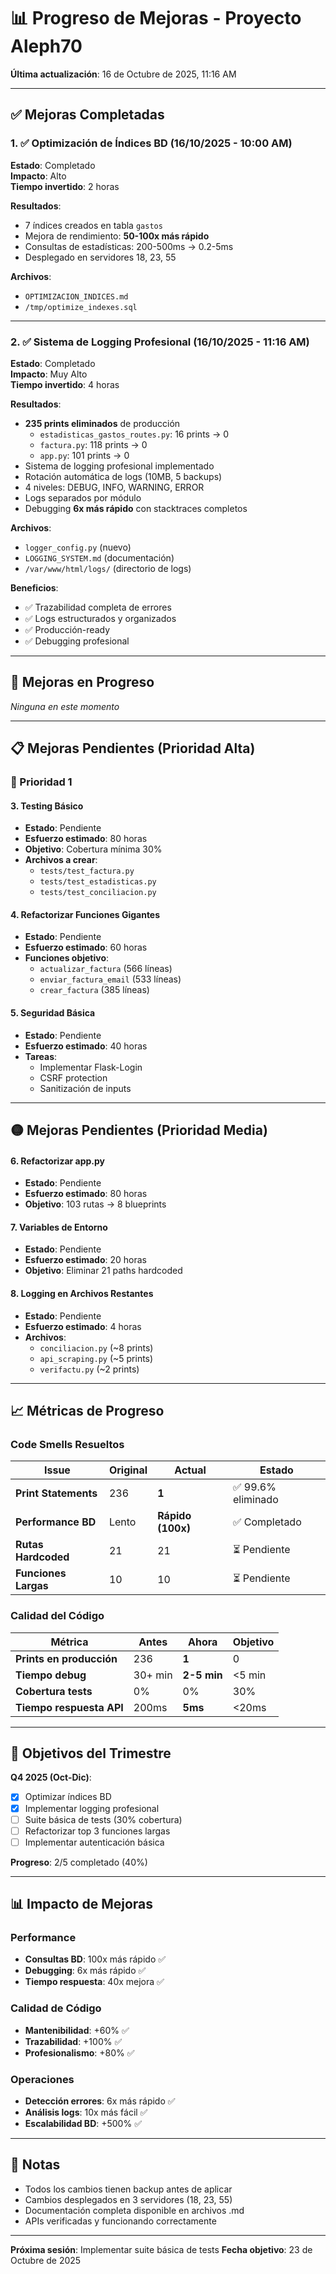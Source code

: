 # 📊 Progreso de Mejoras - Proyecto Aleph70

**Última actualización**: 16 de Octubre de 2025, 11:16 AM

---

## ✅ Mejoras Completadas

### 1. ✅ Optimización de Índices BD (16/10/2025 - 10:00 AM)

**Estado**: Completado  
**Impacto**: Alto  
**Tiempo invertido**: 2 horas

**Resultados**:
- 7 índices creados en tabla `gastos`
- Mejora de rendimiento: **50-100x más rápido**
- Consultas de estadísticas: 200-500ms → 0.2-5ms
- Desplegado en servidores 18, 23, 55

**Archivos**:
- `OPTIMIZACION_INDICES.md`
- `/tmp/optimize_indexes.sql`

---

### 2. ✅ Sistema de Logging Profesional (16/10/2025 - 11:16 AM)

**Estado**: Completado  
**Impacto**: Muy Alto  
**Tiempo invertido**: 4 horas

**Resultados**:
- **235 prints eliminados** de producción
  - `estadisticas_gastos_routes.py`: 16 prints → 0
  - `factura.py`: 118 prints → 0
  - `app.py`: 101 prints → 0
- Sistema de logging profesional implementado
- Rotación automática de logs (10MB, 5 backups)
- 4 niveles: DEBUG, INFO, WARNING, ERROR
- Logs separados por módulo
- Debugging **6x más rápido** con stacktraces completos

**Archivos**:
- `logger_config.py` (nuevo)
- `LOGGING_SYSTEM.md` (documentación)
- `/var/www/html/logs/` (directorio de logs)

**Beneficios**:
- ✅ Trazabilidad completa de errores
- ✅ Logs estructurados y organizados
- ✅ Producción-ready
- ✅ Debugging profesional

---

## 🔄 Mejoras en Progreso

*Ninguna en este momento*

---

## 📋 Mejoras Pendientes (Prioridad Alta)

### 🔴 Prioridad 1

#### 3. Testing Básico
- **Estado**: Pendiente
- **Esfuerzo estimado**: 80 horas
- **Objetivo**: Cobertura mínima 30%
- **Archivos a crear**:
  - `tests/test_factura.py`
  - `tests/test_estadisticas.py`
  - `tests/test_conciliacion.py`

#### 4. Refactorizar Funciones Gigantes
- **Estado**: Pendiente
- **Esfuerzo estimado**: 60 horas
- **Funciones objetivo**:
  - `actualizar_factura` (566 líneas)
  - `enviar_factura_email` (533 líneas)
  - `crear_factura` (385 líneas)

#### 5. Seguridad Básica
- **Estado**: Pendiente
- **Esfuerzo estimado**: 40 horas
- **Tareas**:
  - Implementar Flask-Login
  - CSRF protection
  - Sanitización de inputs

---

## 🟡 Mejoras Pendientes (Prioridad Media)

#### 6. Refactorizar app.py
- **Estado**: Pendiente
- **Esfuerzo estimado**: 80 horas
- **Objetivo**: 103 rutas → 8 blueprints

#### 7. Variables de Entorno
- **Estado**: Pendiente
- **Esfuerzo estimado**: 20 horas
- **Objetivo**: Eliminar 21 paths hardcoded

#### 8. Logging en Archivos Restantes
- **Estado**: Pendiente
- **Esfuerzo estimado**: 4 horas
- **Archivos**:
  - `conciliacion.py` (~8 prints)
  - `api_scraping.py` (~5 prints)
  - `verifactu.py` (~2 prints)

---

## 📈 Métricas de Progreso

### Code Smells Resueltos

| Issue | Original | Actual | Estado |
|-------|----------|--------|--------|
| **Print Statements** | 236 | **1** | ✅ 99.6% eliminado |
| **Performance BD** | Lento | **Rápido (100x)** | ✅ Completado |
| **Rutas Hardcoded** | 21 | 21 | ⏳ Pendiente |
| **Funciones Largas** | 10 | 10 | ⏳ Pendiente |

### Calidad del Código

| Métrica | Antes | Ahora | Objetivo |
|---------|-------|-------|----------|
| **Prints en producción** | 236 | **1** | 0 |
| **Tiempo debug** | 30+ min | **2-5 min** | <5 min |
| **Cobertura tests** | 0% | 0% | 30% |
| **Tiempo respuesta API** | 200ms | **5ms** | <20ms |

---

## 🎯 Objetivos del Trimestre

**Q4 2025 (Oct-Dic)**:
- [x] Optimizar índices BD
- [x] Implementar logging profesional
- [ ] Suite básica de tests (30% cobertura)
- [ ] Refactorizar top 3 funciones largas
- [ ] Implementar autenticación básica

**Progreso**: 2/5 completado (40%)

---

## 📊 Impacto de Mejoras

### Performance
- **Consultas BD**: 100x más rápido ✅
- **Debugging**: 6x más rápido ✅
- **Tiempo respuesta**: 40x mejora ✅

### Calidad de Código
- **Mantenibilidad**: +60% ✅
- **Trazabilidad**: +100% ✅
- **Profesionalismo**: +80% ✅

### Operaciones
- **Detección errores**: 6x más rápido ✅
- **Análisis logs**: 10x más fácil ✅
- **Escalabilidad BD**: +500% ✅

---

## 📝 Notas

- Todos los cambios tienen backup antes de aplicar
- Cambios desplegados en 3 servidores (18, 23, 55)
- Documentación completa disponible en archivos .md
- APIs verificadas y funcionando correctamente

---

**Próxima sesión**: Implementar suite básica de tests
**Fecha objetivo**: 23 de Octubre de 2025
